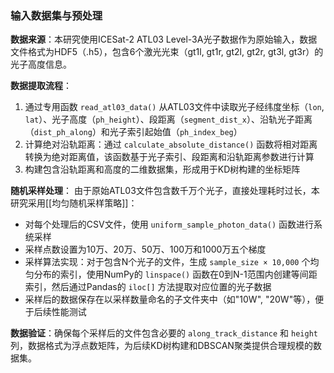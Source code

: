 ### 输入数据集与预处理

**数据来源**：本研究使用ICESat-2 ATL03 Level-3A光子数据作为原始输入，数据文件格式为HDF5（.h5），包含6个激光光束（gt1l, gt1r, gt2l, gt2r, gt3l, gt3r）的光子高度信息。

**数据提取流程**：
1. 通过专用函数 `read_atl03_data()` 从ATL03文件中读取光子经纬度坐标（`lon`, `lat`）、光子高度（`ph_height`）、段距离（`segment_dist_x`）、沿轨光子距离（`dist_ph_along`）和光子索引起始值（`ph_index_beg`）
2. 计算绝对沿轨距离：通过 `calculate_absolute_distance()` 函数将相对距离转换为绝对距离值，该函数基于光子索引、段距离和沿轨距离参数进行计算
3. 构建包含沿轨距离和高度的二维数据集，形成用于KD树构建的坐标矩阵

**随机采样处理**：
由于原始ATL03文件包含数千万个光子，直接处理耗时过长，本研究采用[[均匀随机采样策略]]：
- 对每个处理后的CSV文件，使用 `uniform_sample_photon_data()` 函数进行系统采样
- 采样点数设置为10万、20万、50万、100万和1000万五个梯度
- 采样算法实现：对于包含N个光子的文件，生成 `sample_size × 10,000` 个均匀分布的索引，使用NumPy的 `linspace()` 函数在0到N-1范围内创建等间距索引，然后通过Pandas的 `iloc[]` 方法提取对应位置的光子数据
- 采样后的数据保存在以采样数量命名的子文件夹中（如"10W", "20W"等），便于后续性能测试

**数据验证**：确保每个采样后的文件包含必要的 `along_track_distance` 和 `height` 列，数据格式为浮点数矩阵，为后续KD树构建和DBSCAN聚类提供合理规模的数据集。
